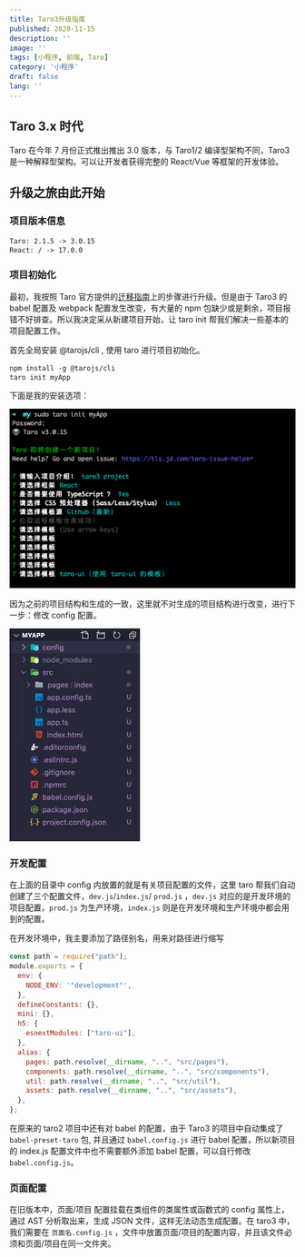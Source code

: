 ```yaml
---
title: Taro3升级指南
published: 2020-11-15
description: ''
image: ''
tags: [小程序, 前端, Taro]
category: '小程序'
draft: false 
lang: ''
---
```


## Taro 3.x 时代

Taro 在今年 7 月份正式推出推出 3.0 版本，与 Taro1/2 编译型架构不同，Taro3 是一种解释型架构。可以让开发者获得完整的 React/Vue 等框架的开发体验。

## 升级之旅由此开始

### 项目版本信息

```
Taro: 2.1.5 -> 3.0.15
React: / -> 17.0.0
```

### 项目初始化

最初，我按照 Taro 官方提供的[迁移指南](https://taro-docs.jd.com/taro/docs/migration)上的步骤进行升级。但是由于 Taro3 的 babel 配置及 webpack 配置发生改变，有大量的 npm 包缺少或是剩余，项目报错不好排查。所以我决定采从新建项目开始，让 taro init 帮我们解决一些基本的项目配置工作。

首先全局安装 @tarojs/cli , 使用 taro 进行项目初始化。

```shell
npm install -g @tarojs/cli
taro init myApp
```

下面是我的安装选项：

![项目初始化](./img1.png)

因为之前的项目结构和生成的一致，这里就不对生成的项目结构进行改变，进行下一步：修改 config 配置。

![项目初始化](./img2.png)

### 开发配置

在上面的目录中 config 内放置的就是有关项目配置的文件，这里 taro 帮我们自动创建了三个配置文件，`dev.js`/`index.js`/ `prod.js` ，`dev.js` 对应的是开发环境的项目配置，`prod.js` 为生产环境，`index.js` 则是在开发环境和生产环境中都会用到的配置。

在开发环境中，我主要添加了路径别名，用来对路径进行缩写

```js
const path = require("path");
module.exports = {
  env: {
    NODE_ENV: '"development"',
  },
  defineConstants: {},
  mini: {},
  h5: {
    esnextModules: ["taro-ui"],
  },
  alias: {
    pages: path.resolve(__dirname, "..", "src/pages"),
    components: path.resolve(__dirname, "..", "src/components"),
    util: path.resolve(__dirname, "..", "src/util"),
    assets: path.resolve(__dirname, "..", "src/assets"),
  },
};
```

在原来的 taro2 项目中还有对 babel 的配置，由于 Taro3 的项目中自动集成了 `babel-preset-taro` 包, 并且通过 `babel.config.js` 进行 babel 配置，所以新项目的 index.js 配置文件中也不需要额外添加 babel 配置，可以自行修改 `babel.config.js`。

### 页面配置

在旧版本中，页面/项目 配置挂载在类组件的类属性或函数式的 config 属性上，通过 AST 分析取出来，生成 JSON 文件，这样无法动态生成配置。在 taro3 中，我们需要在 `页面名.config.js` ，文件中放置页面/项目的配置内容，并且该文件必须和页面/项目在同一文件夹。
